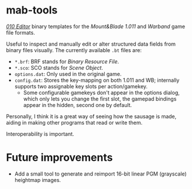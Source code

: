 # mab-tools
[*010 Editor*](https://www.sweetscape.com/010editor/) binary templates for the *Mount&amp;Blade 1.011* and *Warband* game file formats.

Useful to inspect and manually edit or alter structured data fields from binary files visually. The currently available `.bt` files are:
* `*.brf`: BRF stands for *Binary Resource File*.
* `*.sco`: SCO stands for *Scene Object*.
* `options.dat`: Only used in the original game.
* `config.dat`: Stores the key-mapping on both 1.011 and WB; internally supports two assignable key slots per action/gamekey.
   * Some configurable gamekeys don't appear in the options dialog, which only lets you change the first slot, the gamepad bindings appear in the hidden, second one by default.


Personally, I think it is a great way of seeing how the sausage is made, aiding in making other programs that read or write them.

Interoperability is important.

# Future improvements

* Add a small tool to generate and reimport 16-bit linear PGM (grayscale) heightmap images.
